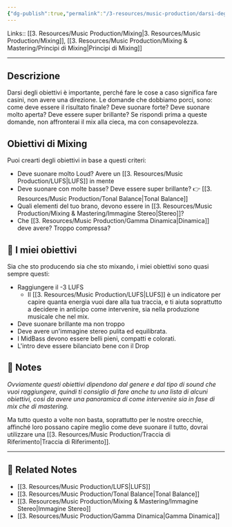 ```yaml
---
{"dg-publish":true,"permalink":"/3-resources/music-production/darsi-degli-obiettivi-di-mixing/"}
---
```


Links:: [[3. Resources/Music Production/Mixing\|3. Resources/Music Production/Mixing]], [[3. Resources/Music Production/Mixing & Mastering/Principi di Mixing\|Principi di Mixing]]

---

## Descrizione

Darsi degli obiettivi è importante, perché fare le cose a caso significa fare casini, non avere una direzione. Le domande che dobbiamo porci, sono: come deve essere il risultato finale? Deve suonare forte? Deve suonare molto aperta? Deve essere super brillante? Se rispondi prima a queste domande, non affronterai il mix alla cieca, ma con consapevolezza.

## Obiettivi di Mixing

Puoi crearti degli obiettivi in base a questi criteri:

- Deve suonare molto Loud? Avere un [[3. Resources/Music Production/LUFS\|LUFS]] in mente
- Deve suonare con molte basse? Deve essere super brillante? 👉 [[3. Resources/Music Production/Tonal Balance\|Tonal Balance]]
- Quali elementi del tuo brano, devono essere in [[3. Resources/Music Production/Mixing & Mastering/Immagine Stereo\|Stereo]]?
- Che [[3. Resources/Music Production/Gamma Dinamica\|Dinamica]] deve avere? Troppo compressa?

## 🎯 I miei obiettivi

Sia che sto producendo sia che sto mixando, i miei obiettivi sono quasi sempre questi:
- Raggiungere il -3 LUFS
	- Il [[3. Resources/Music Production/LUFS\|LUFS]] è un indicatore per capire quanta energia vuoi dare alla tua traccia, e ti aiuta soprattutto a decidere in anticipo come intervenire, sia nella produzione musicale che nel mix.
- Deve suonare brillante ma non troppo
- Deve avere un'immagine stereo pulita ed equilibrata.
- I MidBass devono essere belli pieni, compatti e colorati.
- L'intro deve essere bilanciato bene con il Drop



## 📝 Notes

_Ovviamente questi obiettivi dipendono dal genere e dal tipo di sound che vuoi raggiungere, quindi ti consiglio di fare anche tu una lista di alcuni obiettivi, cosi da avere una panoramica di come intervenire sia in fase di mix che di mastering._

Ma tutto questo a volte non basta, soprattutto per le nostre orecchie, affinché loro possano capire meglio come deve suonare il tutto, dovrai utilizzare una [[3. Resources/Music Production/Traccia di Riferimento\|Traccia di Riferimento]].


----
## 🔗 Related Notes

- [[3. Resources/Music Production/LUFS\|LUFS]]
- [[3. Resources/Music Production/Tonal Balance\|Tonal Balance]]
- [[3. Resources/Music Production/Mixing & Mastering/Immagine Stereo\|Immagine Stereo]]
- [[3. Resources/Music Production/Gamma Dinamica\|Gamma Dinamica]]